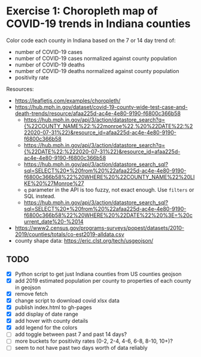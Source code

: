 # Exercise 1: Choropleth map of COVID-19 trends in Indiana counties

Color code each county in Indiana based on the 7 or 14 day trend of:

- number of COVID-19 cases
- number of COVID-19 cases normalized against county population
- number of COVID-19 deaths
- number of COVID-19 deaths normalized against county population
- positivity rate

Resources:

- https://leafletjs.com/examples/choropleth/
- https://hub.mph.in.gov/dataset/covid-19-county-wide-test-case-and-death-trends/resource/afaa225d-ac4e-4e80-9190-f6800c366b58
  - https://hub.mph.in.gov/api/3/action/datastore_search?q={%22COUNTY_NAME%22:%22monroe%22,%20%22DATE%22:%222020-07-31%22}&resource_id=afaa225d-ac4e-4e80-9190-f6800c366b58
  - https://hub.mph.in.gov/api/3/action/datastore_search?q={%22DATE%22:%222020-07-31%22}&resource_id=afaa225d-ac4e-4e80-9190-f6800c366b58
  - https://hub.mph.in.gov/api/3/action/datastore_search_sql?sql=SELECT%20*%20from%20%22afaa225d-ac4e-4e80-9190-f6800c366b58%22%20WHERE%20%22COUNTY_NAME%22%20LIKE%20%27Monroe%27
  - `q` parameter in the API is too fuzzy, not exact enough. Use `filters` or SQL instead.
  - https://hub.mph.in.gov/api/3/action/datastore_search_sql?sql=SELECT%20*%20from%20%22afaa225d-ac4e-4e80-9190-f6800c366b58%22%20WHERE%20%22DATE%22%20%3E=%20current_date%20-%2014
- https://www2.census.gov/programs-surveys/popest/datasets/2010-2019/counties/totals/co-est2019-alldata.csv
- county shape data: https://eric.clst.org/tech/usgeojson/

## TODO

- [x] Python script to get just Indiana counties from US counties geojson
- [x] add 2019 estimated population per county to properties of each county in
      geojson
- [x] remove fetch
- [x] change script to download covid xlsx data
- [x] publish index.html to gh-pages
- [x] add display of date range
- [x] add hover with county details
- [x] add legend for the colors
- [ ] add toggle between past 7 and past 14 days?
- [ ] more buckets for positivity rates (0-2, 2-4, 4-6, 6-8, 8-10, 10+)?
- [ ] seem to not have past two days worth of data reliably

